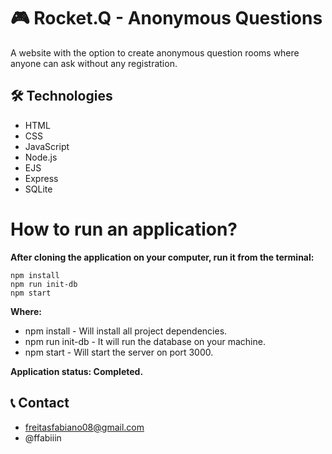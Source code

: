 # 🎮 Rocket.Q - Anonymous Questions

A website with the option to create anonymous question rooms where anyone can ask without any registration.

## 🛠️ Technologies
- HTML
- CSS
- JavaScript
- Node.js
- EJS
- Express
- SQLite

# How to run an application?

**After cloning the application on your computer, run it from the terminal:**

```
npm install
npm run init-db
npm start

```

**Where:**

- npm install - Will install all project dependencies.
- npm run init-db - It will run the database on your machine.
- npm start - Will start the server on port 3000.

**Application status: Completed.**

## 📞 Contact
- freitasfabiano08@gmail.com
- @ffabiiin
